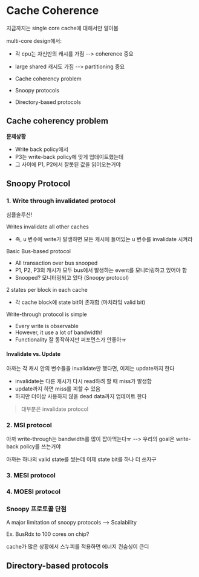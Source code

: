# Cache Coherence

지금까지는 single core cache에 대해서만 알아봄

multi-core design에서:
- 각 cpu는 자신만의 캐시를 가짐 --> coherence 중요
- large shared 캐시도 가짐 --> partitioning 중요

- Cache coherency problem
- Snoopy protocols
- Directory-based protocols

## Cache coherency problem

**문제상황**

- Write back policy에서
- P3는 write-back policy에 맞게 업데이트했는데
- 그 사이에 P1, P2에서 잘못된 값을 읽어오는거야

## Snoopy Protocol

### 1. Write through invalidated protocol

심플솔루션!

Writes invalidate all other caches
- 즉, u 변수에 write가 발생하면 모든 캐시에 들어있는 u 변수를 invalidate 시켜라

Basic Bus-based protocol
- All transaction over bus snooped
- P1, P2, P3의 캐시가 모두 bus에서 발생하는 event를 모니터링하고 있어야 함
- Snooped? 모니터링되고 있다 (Snoopy protocol)

2 states per block in each cache
- 각 cache block에 state bit이 존재함 (마치라잌 valid bit)

Write-through protocol is simple
- Every write is observable
- However, it use a lot of bandwidth!
- Functionality 잘 동작하지만 퍼포먼스가 안좋아ㅠ

#### Invalidate vs. Update

아까는 각 캐시 안의 변수들을 invalidate만 했다면,
이제는 update까지 한다

- invalidate는 다른 캐시가 다시 read하려 할 때 miss가 발생함
- update까지 하면 miss를 피할 수 있음
- 하지만 더이상 사용하지 않을 dead data까지 업데이트 한다

> 대부분은 invalidate protocol

### 2. MSI protocol

아까 write-through는 bandwidth를 많이 잡아먹는다ㅠ
--> 우리의 goal은 write-back policy를 쓰는거야

아까는 하나의 valid state를 썼는데
이제 state bit를 하나 더 쓰자구

### 3. MESI protocol

### 4. MOESI protocol

### Snoopy 프로토콜 단점

A major limitation of snoopy protocols --> Scalability

Ex. BusRdx to 100 cores on chip?

cache가 많은 상황에서 스누피를 적용하면 에너지 컨숨싱이 큰디


## Directory-based protocols
